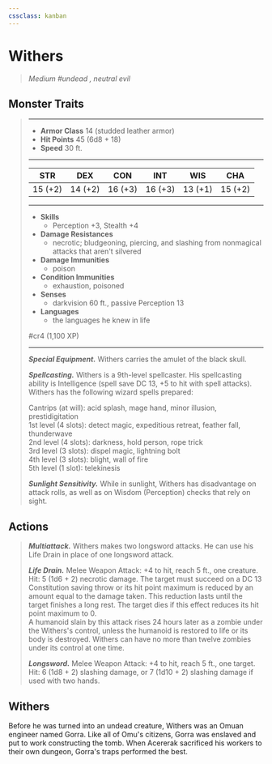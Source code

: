 ```yaml
---
cssclass: kanban
---
```


# Withers
>*Medium #undead , neutral evil*
## Monster Traits
>___
>- **Armor Class** 14 (studded leather armor)
>- **Hit Points** 45 (6d8 + 18)
>- **Speed** 30 ft.
>___
>|STR|DEX|CON|INT|WIS|CHA|
>|:---:|:---:|:---:|:---:|:---:|:---:|
>|15 (+2)|14 (+2)|16 (+3)|16 (+3)|13 (+1)|15 (+2)|
>___
>- **Skills**
>	 - Perception +3, Stealth +4
>- **Damage Resistances**
>	 - necrotic; bludgeoning, piercing, and slashing from nonmagical attacks that aren't silvered
>- **Damage Immunities**
>	 - poison
>- **Condition Immunities**
>	 - exhaustion, poisoned
>- **Senses**
>	 - darkvision 60 ft., passive Perception 13
>- **Languages**
>	 - the languages he knew in life
>
> #cr4 (1,100 XP)
>___
>***Special Equipment.*** Withers carries the amulet of the black skull.  
>
>***Spellcasting.*** Withers is a 9th-level spellcaster. His spellcasting ability is Intelligence (spell save DC 13, +5 to hit with spell attacks). Withers has the following wizard spells prepared:  
>
>Cantrips (at will): acid splash, mage hand, minor illusion, prestidigitation  
>1st level (4 slots): detect magic, expeditious retreat, feather fall, thunderwave  
>2nd level (4 slots): darkness, hold person, rope trick  
>3rd level (3 slots): dispel magic, lightning bolt  
>4th level (3 slots): blight, wall of fire  
>5th level (1 slot): telekinesis  
>
>
>***Sunlight Sensitivity.*** While in sunlight, Withers has disadvantage on attack rolls, as well as on Wisdom (Perception) checks that rely on sight.  
>
## Actions
>***Multiattack.*** Withers makes two longsword attacks. He can use his Life Drain in place of one longsword attack.  
>
>***Life Drain.*** Melee Weapon Attack: +4 to hit, reach 5 ft., one creature. Hit: 5 (1d6 + 2) necrotic damage. The target must succeed on a DC 13 Constitution saving throw or its hit point maximum is reduced by an amount equal to the damage taken. This reduction lasts until the target finishes a long rest. The target dies if this effect reduces its hit point maximum to 0.  
>A humanoid slain by this attack rises 24 hours later as a zombie under the Withers's control, unless the humanoid is restored to life or its body is destroyed. Withers can have no more than twelve zombies under its control at one time.  
>
>***Longsword.*** Melee Weapon Attack: +4 to hit, reach 5 ft., one target. Hit: 6 (1d8 + 2) slashing damage, or 7 (1d10 + 2) slashing damage if used with two hands.
## Withers
Before he was turned into an undead creature, Withers was an Omuan engineer named Gorra. Like all of Omu's citizens, Gorra was enslaved and put to work constructing the tomb. When Acererak sacrificed his workers to their own dungeon, Gorra's traps performed the best.